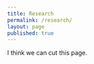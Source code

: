 ```yaml
---
title: Research
permalink: /research/
layout: page
published: true
---
```

I think we can cut this page.